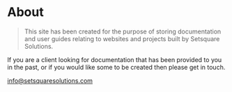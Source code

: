 # About

> This site has been created for the purpose of storing documentation and user guides relating to websites and projects built by Setsquare Solutions.

If you are a client looking for documentation that has been provided to you in the past, or if you would like some to be created then please get in touch.

[info@setsquaresolutions.com](mailto:info@setsquaresolutions.com)